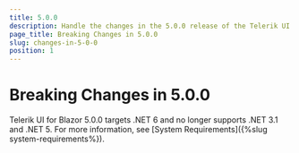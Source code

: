 ```yaml
---
title: 5.0.0
description: Handle the changes in the 5.0.0 release of the Telerik UI for Blazor components.
page_title: Breaking Changes in 5.0.0
slug: changes-in-5-0-0
position: 1
---
```


# Breaking Changes in 5.0.0

Telerik UI for Blazor 5.0.0 targets .NET 6 and no longer supports .NET 3.1 and .NET 5. For more information, see [System Requirements]({%slug system-requirements%}).
